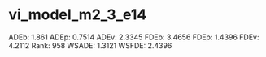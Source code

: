 # vi_model_m2_3_e14

ADEb: 1.861
ADEp: 0.7514
ADEv: 2.3345
FDEb: 3.4656
FDEp: 1.4396
FDEv: 4.2112
Rank: 958
WSADE: 1.3121
WSFDE: 2.4396